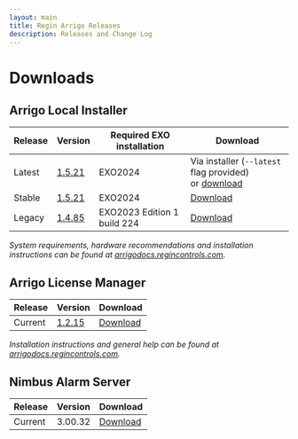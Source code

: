 ```yaml
---
layout: main
title: Regin Arrigo Releases
description: Releases and Change Log
---
```


# Downloads

## Arrigo Local Installer

| Release  | Version                                      | Required EXO installation | Download |
| -------- | -------------------------------------------- | ------------------------- | --------    |
| Latest   | [1.5.21](./arrigolocalinstaller.html#1521) | EXO2024 | Via installer (`--latest` flag provided)<br />or [download](https://arrigoartifacts.blob.core.windows.net/arrigo/latest/ArrigoLocalInstaller-EXO2024-1.5.21.exe?sp=r&st=2024-12-20T09:22:31Z&se=2025-12-20T17:22:31Z&spr=https&sv=2022-11-02&sr=b&sig=N1vIBR9%2BfKGgUH42L20U3tCQmspd2fy%2FwdPeDUXngH0%3D) |
| Stable   | [1.5.21](./arrigolocalinstaller.html#1521) | EXO2024 | [Download](https://arrigoartifacts.blob.core.windows.net/arrigo/stable/ArrigoLocalInstaller-EXO2024-1.5.21.exe?sp=r&st=2024-12-20T09:25:38Z&se=2025-12-20T17:25:38Z&spr=https&sv=2022-11-02&sr=b&sig=QEe1NwYKEkt3YYlD%2F4pbRvlRiqN6%2Bdp3tUcofef6JwY%3D) |
| Legacy   | [1.4.85](./arrigolocalinstaller.html#1485) | EXO2023 Edition 1 build 224 | [Download](https://arrigoartifacts.blob.core.windows.net/arrigo/stable/ArrigoLocalInstaller-EXO2023Edition1_224-1.4.85.exe?sp=r&st=2025-01-07T08:24:17Z&se=2025-06-30T15:24:17Z&spr=https&sv=2022-11-02&sr=c&sig=TKCIDNx9OZdKXFum42aJ5QAuV1EmwHY5dBO1meVDLvs%3D) |

*System requirements, hardware recommendations and installation instructions can be found at [arrigodocs.regincontrols.com](https://arrigodocs.regincontrols.com//Install%20and%20Configure).*


## Arrigo License Manager

| Release  | Version                                      |  Download |
| -------- | -------------------------------------------- |  --------------------------------- |
| Current  | [1.2.15](./arrigolicensemanager.html#1215) | [Download](https://arrigoartifacts.blob.core.windows.net/arrigo/stable/License-Manager-Installer.1.2.15.exe?sp=r&st=2025-04-03T12:02:05Z&se=2027-04-03T20:02:05Z&spr=https&sv=2024-11-04&sr=b&sig=0yJD4doO%2BPcDeaHHhfogya7L93EAqGlIY6lpOy8Bbck%3D) |

*Installation instructions and general help can be found at [arrigodocs.regincontrols.com](https://arrigodocs.regincontrols.com//Install%20and%20Configure/02_Arrigo%20License%20Manager%20installer/).*

## Nimbus Alarm Server

| Release  | Version                                      |  Download |
| -------- | -------------------------------------------- |  --------------------------------- |
| Current  | 3.00.32   |  [Download](https://arrigoartifacts.blob.core.windows.net/arrigo/Nimbus%20Alarm%20Server%203.00.32%20for%20Arrigo%20Setup.exe?sp=r&st=2025-01-07T08:24:17Z&se=2025-06-30T15:24:17Z&spr=https&sv=2022-11-02&sr=c&sig=TKCIDNx9OZdKXFum42aJ5QAuV1EmwHY5dBO1meVDLvs%3D) |
